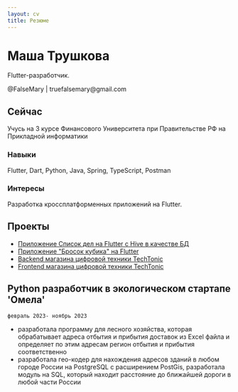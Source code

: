 ```yaml
---
layout: cv
title: Резюме
---
```

# Маша Трушкова
Flutter-разработчик.

<div id="webaddress">
  @FalseMary | truefalsemary@gmail.com
<!-- <a href="isaac@applesdofall.org">isaac@applesdofall.org</a>
| <a href="http://en.wikipedia.org/wiki/Isaac_Newton">My wikipedia page</a> -->
</div>


## Сейчас

Учусь на 3 курсе Финансового Университета при Правительстве РФ на Прикладной информатики

### Навыки

Flutter, Dart, Python, Java, Spring, TypeScript, Postman


### Интересы

Разработка кроссплатформенных приложений на Flutter.


## Проекты

- <a href='https://github.com/pyyogi/todo_app'>Приложение Список дел на Flutter с Hive в качестве БД</a>
- <a href='https://github.com/pyyogi/roll_dice_app'>Приложение "Бросок кубика" на Flutter</a>
- <a href='https://github.com/pyyogi/tech-tonic'>Backend магазина цифровой техники TechTonic</a>
- <a href='https://github.com/pyyogi/tech-front-new'>Frontend магазина цифровой техники TechTonic</a>

## Python разработчик в экологическом стартапе 'Омела'
`февраль 2023- ноябрь 2023`
- разработала программу для лесного хозяйства, которая обрабатывает адреса отбытия и прибытия доставок из Excel файла и определяет по этим адресам регион отбытия и прибытия соответственно
- разработала гео-кодер для нахождения адресов зданий в любом городе России на PostgreSQL с расширением PostGis, разработала модуль на SQL, который находит расстояние до ближайшей дороги
в любой части России




<!-- ### Footer

Last updated: December 2023 -->



